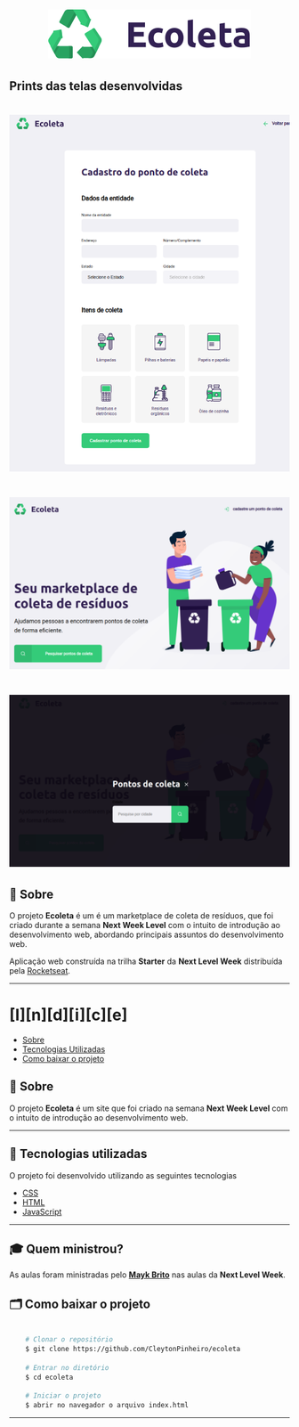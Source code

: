 
<h1 align="center">
    <img src="/assets/logo.svg">
</h1>

## Prints das telas desenvolvidas

<h1>
    <img src="prints/form.png">
</h1>

<h1>
    <img src="prints/home.png">
</h1>

<h1>
    <img src="prints/modal.png">
</h1>

## 🔖 Sobre

O projeto **Ecoleta** é um é um marketplace de coleta de resíduos, que foi criado durante a semana **Next Week Level** com o intuito de introdução ao desenvolvimento web, abordando principais assuntos do desenvolvimento web.

Aplicação web construída na trilha <strong>Starter</strong> da <strong>Next Level Week</strong> distribuída pela [Rocketseat](https://rocketseat.com.br/).

---

# [I][n][d][i][c][e]

- [Sobre](#-sobre)
- [Tecnologias Utilizadas](#-tecnologias-utilizadas)
- [Como baixar o projeto](#-como-baixar-o-projeto)

## 🔖 Sobre

O projeto **Ecoleta** é um site que foi criado na semana **Next Week Level** com o intuito de introdução ao desenvolvimento web.

---

## 🚀 Tecnologias utilizadas

O projeto foi desenvolvido utilizando as seguintes tecnologias

- [CSS](https://developer.mozilla.org/pt-BR/docs/Web/CSS)
- [HTML](https://developer.mozilla.org/pt-BR/docs/Web/HTML)
- [JavaScript](https://developer.mozilla.org/pt-BR/docs/Aprender/JavaScript)

---

## 🎓 Quem ministrou?

As aulas foram ministradas pelo **[Mayk Brito](https://github.com/maykbrito)** nas aulas da **Next Level Week**.


## 🗂 Como baixar o projeto

```bash

    # Clonar o repositório
    $ git clone https://github.com/CleytonPinheiro/ecoleta

    # Entrar no diretório
    $ cd ecoleta

    # Iniciar o projeto
    $ abrir no navegador o arquivo index.html
```

---


